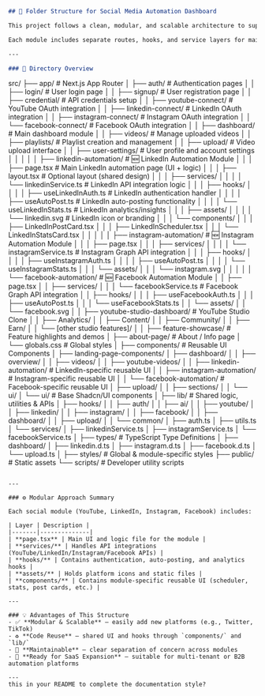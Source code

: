 

```markdown
## 📁 Folder Structure for Social Media Automation Dashboard

This project follows a clean, modular, and scalable architecture to support multiple social media automation modules — including **YouTube**, **LinkedIn**, **Instagram**, and **Facebook**.  

Each module includes separate routes, hooks, and service layers for maintainability and easy expansion.

---

### 🧱 Directory Overview

```

src/
├── app/                                # Next.js App Router
│   ├── auth/                           # Authentication pages
│   │   ├── login/                      # User login page
│   │   ├── signup/                     # User registration page
│   │   ├── credential/                 # API credentials setup
│   │   ├── youtube-connect/            # YouTube OAuth integration
│   │   ├── linkedin-connect/           # LinkedIn OAuth integration
│   │   ├── instagram-connect/          # Instagram OAuth integration
│   │   └── facebook-connect/           # Facebook OAuth integration
│
│   ├── dashboard/                      # Main dashboard module
│   │   ├── videos/                     # Manage uploaded videos
│   │   ├── playlists/                  # Playlist creation and management
│   │   ├── upload/                     # Video upload interface
│   │   ├── user-settings/              # User profile and account settings
│   │   │
│   │   ├── linkedin-automation/        # 🆕 LinkedIn Automation Module
│   │   │   ├── page.tsx                # Main LinkedIn automation page (UI + logic)
│   │   │   ├── layout.tsx              # Optional layout (shared design)
│   │   │   ├── services/
│   │   │   │   └── linkedinService.ts  # LinkedIn API integration logic
│   │   │   ├── hooks/
│   │   │   │   ├── useLinkedInAuth.ts  # LinkedIn authentication handler
│   │   │   │   ├── useAutoPost.ts      # LinkedIn auto-posting functionality
│   │   │   │   └── useLinkedInStats.ts # LinkedIn analytics/insights
│   │   │   ├── assets/
│   │   │   │   └── linkedin.svg        # LinkedIn icon or branding
│   │   │   └── components/
│   │   │       ├── LinkedInPostCard.tsx
│   │   │       ├── LinkedInScheduler.tsx
│   │   │       └── LinkedInStatsCard.tsx
│   │   │
│   │   ├── instagram-automation/       # 🆕 Instagram Automation Module
│   │   │   ├── page.tsx
│   │   │   ├── services/
│   │   │   │   └── instagramService.ts # Instagram Graph API integration
│   │   │   ├── hooks/
│   │   │   │   ├── useInstagramAuth.ts
│   │   │   │   ├── useAutoPost.ts
│   │   │   │   └── useInstagramStats.ts
│   │   │   └── assets/
│   │   │       └── instagram.svg
│   │   │
│   │   └── facebook-automation/        # 🆕 Facebook Automation Module
│   │       ├── page.tsx
│   │       ├── services/
│   │       │   └── facebookService.ts  # Facebook Graph API integration
│   │       ├── hooks/
│   │       │   ├── useFacebookAuth.ts
│   │       │   ├── useAutoPost.ts
│   │       │   └── useFacebookStats.ts
│   │       └── assets/
│   │           └── facebook.svg
│
│   ├── youtube-studio-dashboard/       # YouTube Studio Clone
│   │   ├── Analytics/
│   │   ├── Content/
│   │   ├── Community/
│   │   ├── Earn/
│   │   └── [other studio features]/
│
│   ├── feature-showcase/               # Feature highlights and demos
│   ├── about-page/                     # About / Info page
│   └── globals.css                     # Global styles
│
├── components/                         # Reusable UI Components
│   ├── landing-page-components/
│   ├── dashboard/
│   │   ├── overview/
│   │   ├── videos/
│   │   ├── youtube-videos/
│   │   ├── linkedin-automation/        # LinkedIn-specific reusable UI
│   │   ├── instagram-automation/       # Instagram-specific reusable UI
│   │   └── facebook-automation/        # Facebook-specific reusable UI
│   ├── upload/
│   │   ├── sections/
│   │   └── ui/
│   └── ui/                             # Base Shadcn/UI components
│
├── lib/                                # Shared logic, utilities & APIs
│   ├── hooks/
│   │   ├── auth/
│   │   ├── ai/
│   │   ├── youtube/
│   │   ├── linkedin/
│   │   ├── instagram/
│   │   ├── facebook/
│   │   ├── dashboard/
│   │   ├── upload/
│   │   └── common/
│   ├── auth.ts
│   ├── utils.ts
│   └── services/
│       ├── linkedinService.ts
│       ├── instagramService.ts
│       └── facebookService.ts
│
├── types/                              # TypeScript Type Definitions
│   ├── dashboard/
│   ├── linkedin.d.ts
│   ├── instagram.d.ts
│   ├── facebook.d.ts
│   └── upload.ts
│
├── styles/                             # Global & module-specific styles
├── public/                             # Static assets
└── scripts/                            # Developer utility scripts

```

---

### ⚙️ Modular Approach Summary

Each social module (YouTube, LinkedIn, Instagram, Facebook) includes:

| Layer | Description |
|-------|--------------|
| **page.tsx** | Main UI and logic file for the module |
| **services/** | Handles API integrations (YouTube/LinkedIn/Instagram/Facebook APIs) |
| **hooks/** | Contains authentication, auto-posting, and analytics hooks |
| **assets/** | Holds platform icons and static files |
| **components/** | Contains module-specific reusable UI (scheduler, stats, post cards, etc.) |

---

### 💡 Advantages of This Structure
- ✅ **Modular & Scalable** — easily add new platforms (e.g., Twitter, TikTok)
- ♻️ **Code Reuse** — shared UI and hooks through `components/` and `lib/`
- 🧩 **Maintainable** — clear separation of concern across modules
- 🚀 **Ready for SaaS Expansion** — suitable for multi-tenant or B2B automation platforms

---
this in your README to complete the documentation style?
```
